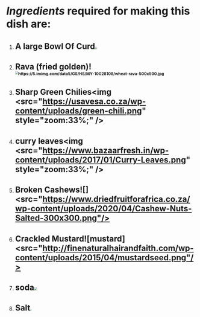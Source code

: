 # ***Ingredients*** required for making this dish are:

1. ## A large Bowl Of Curd<img src="https://i.pinimg.com/originals/fa/dd/cf/faddcfe8cf213be08ad4c0a7838789a9.png" style="zoom: 33%;" />

2. ## Rava (fried golden)!<img src="https://5.imimg.com/data5/GS/HS/MY-10028108/wheat-rava-500x500.jpg" alt="https://5.imimg.com/data5/GS/HS/MY-10028108/wheat-rava-500x500.jpg" style="zoom: 50%;" />


3. ## Sharp Green Chilies<img <src="https://usavesa.co.za/wp-content/uploads/green-chili.png" style="zoom:33%;" />

4. ## curry leaves<img <src="https://www.bazaarfresh.in/wp-content/uploads/2017/01/Curry-Leaves.png" style="zoom:33%;" />

5. ## Broken Cashews![]<src="https://www.driedfruitforafrica.co.za/wp-content/uploads/2020/04/Cashew-Nuts-Salted-300x300.png"/>

6. ## Crackled Mustard![mustard]<src="http://finenaturalhairandfaith.com/wp-content/uploads/2015/04/mustardseed.png"/>

7. ## soda<img src="https://officialpsds.com/imageview/7k/lw/7klwyz_large.png?1521316562" style="zoom: 50%;" />

8. ## Salt<img src="http://www.pngpix.com/wp-content/uploads/2016/11/PNGPIX-COM-Salt-PNG-Transparent-Image.png" style="zoom: 25%;" />

   

